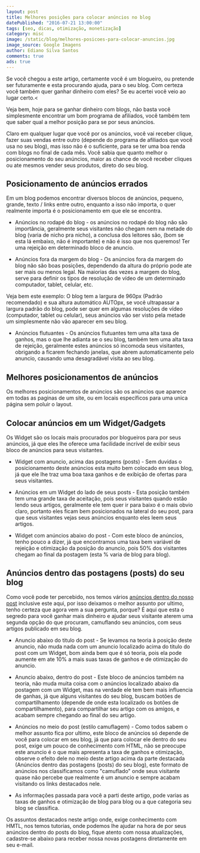 ```yaml
---
layout: post
title: Melhores posições para colocar anúncios no blog
datePublished: "2016-07-21 13:00:00"
tags: [seo, dicas, otimização, monetização]
category: misc
image: /static/blog/melhores-posicoes-para-colocar-anuncios.jpg
image_source: Google Imagens
author: Ediano Silva Santos
comments: true
ads: true
---
```


Se você chegou a este artigo, certamente você é um blogueiro, ou pretende ser futuramente e esta procurando ajuda, para o seu blog. Com certeza você também quer ganhar dinheiro com eles? Se eu acertei você veio ao lugar certo.<

Veja bem, hoje para se ganhar dinheiro com blogs, não basta você simplesmente encontrar um bom programa de afiliados, você também tem que saber qual a melhor posição para se por seus anúncios.

Claro em qualquer lugar que você por os anúncios, você vai receber clique, fazer suas vendas entre outro (depende do programa de afiliados que você usa no seu blog), mas isso não é o suficiente, para se ter uma boa renda com blogs no final de cada mês. Você sabia que quanto melhor o posicionamento do seu anúncios, maior as chance de você receber cliques ou ate mesmos vender seus produtos, direto do seu blog.

## Posicionamento de anúncios errados
Em um blog podemos encontrar diversos blocos de anúncios, pequeno, grande, texto / links entre outro, enquanto a isso não importa, o quer realmente importa é o posicionamento em que ele se encontra.

* Anúncios no rodapé do blog - os anúncios no rodapé do blog não são importância, geralmente seus visitantes não chegam nem na metade do blog (varia de nicho pra nicho), a conclusa dos leitores são, (bom se esta lá embaixo, não é importante) e não é isso que nos queremos! Ter uma rejeição em determinado bloco de anuncio.

* Anúncios fora da margem do blog - Os anúncios fora da margem do blog não são boas posições, dependendo da altura do próprio pode ate ser mais ou menos legal. Na maiorias das vezes a margem do blog, serve para definir os tipos de resolução de vídeo de um determinado computador, tablet, celular, etc.

Veja bem este exemplo: O blog tem a largura de 960px (Padrão recomendado) e sua altura automático AUTOpx, se você ultrapassar a largura padrão do blog, pode ser quer em algumas resoluções de vídeo (computador, tablet ou celular), seus anúncios vão ser visto pela metade um simplesmente não vão aparecer em seu blog.

* Anúncios flutuantes - Os anúncios flutuantes tem uma alta taxa de ganhos, mas o que lhe adianta se o seu blog, também tem uma alta taxa de rejeição, geralmente estes anúncios só incomoda seus visitantes, obrigando a ficarem fechando janelas, que abrem automaticamente pelo anuncio, causando uma desagradável visita ao seu blog.

## Melhores posicionamentos de anúncios
Os melhores posicionamentos de anúncios são os anúncios que aparece em todas as paginas de um site, ou em locais específicos para uma unica página sem poluir o layout.

## Colocar anúncios em um Widget/Gadgets
Os Widget são os locais mais procurados por blogueiros para por seus anúncios, já que eles lhe oferece uma facilidade incrível de exibir seus bloco de anúncios para seus visitantes.

* Widget com anuncio, acima das postagens (posts) - Sem duvidas o posicionamento deste anúncios esta muito bem colocado em seus blog, já que ele lhe traz uma boa taxa ganhos e de exibição de ofertas para seus visitantes.

* Anúncios em um Widget do lado de seus posts - Esta posição também tem uma grande taxa de aceitação, pois seus visitantes quando estão lendo seus artigos, geralmente ele tem quer ir para baixo é o mais obvio claro, portanto eles ficam bem posicionados na lateral do seu post, para que seus visitantes vejas seus anúncios enquanto eles leem seus artigos.

* Widget com anúncios abaixo do post - Com este bloco de anúncios, tenho pouco a dizer, já que encontramos uma taxa bem variável de rejeição e otimização da posição do anuncio, pois 50% dos visitantes chegam ao final da postagem (esta % varia de blog para blog).

## Anúncios dentro das postagens (posts) do seu blog
Como você pode ter percebido, nos temos vários <a href="http://www.insideblock.com/blog/inserir-anuncios-no-meio-dos-artigos-do.html" target="_blank">anúncios dentro do nosso post</a> inclusive este aqui, por isso deixamos o melhor assunto por ultimo, tenho certeza que agora vem a sua pergunta, porque? É aqui que esta o segredo para você ganhar mais dinheiro e ajudar seus visitante aterem uma segunda opção do que procuram, camuflando seu anúncios, com seus artigos publicado em seu blog.

* Anuncio abaixo do titulo do post - Se levamos na teoria à posição deste anuncio, não muda nada com um anuncio localizado acima do titulo do post com um Widget, bom ainda bem que é só teoria, pois ela pode aumente em ate 10% a mais suas taxas de ganhos e de otimização do anuncio.

* Anuncio abaixo, dentro do post - Este bloco de anúncios também na teoria, não muda muita coisa com o anúncios localizado abaixo da postagem com um Widget, mas na verdade ele tem bem mais influencia de ganhas, já que alguns visitantes do seu blog, buscam botões de compartilhamento (depende de onde esta localizado os botões de compartilhamento), para compartilhar seu artigo com os amigos, e acabam sempre chegando ao final do seu artigo.

* Anúncios no meio do post (estilo camuflagem) - Como todos sabem o melhor assunto fica por ultimo, este bloco de anúncios só depende de você para colocar em seu blog, já que para colocar ele dentro do seu post, exige um pouco de conhecimento com HTML, não se preocupe este anuncio é o que mais apresenta a taxa de ganhos e otimização, observe o efeito dele no meio deste artigo acima da parte destacada (Anúncios dentro das postagens (posts) do seu blog), este formato de anúncios nos classificamos como "camuflado" onde seus visitante quase não percebe que realmente é um anuncio e sempre acabam visitando os links destacados nele.

* As informações passada para você a parti deste artigo, pode varias as taxas de ganhos e otimização de blog para blog ou a que categoria seu blog se classifica.

Os assuntos destacados neste artigo onde, exige conhecimento com HMTL, nos temos tutorias, onde podemos lhe ajudar na hora de por seus anúncios dentro do posts do blog, fique atento com nossa atualizações, cadastre-se abaixo para receber nossa novas postagens diretamente em seu e-mail.